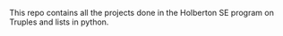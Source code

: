 This repo contains all the projects done in the Holberton SE program on Truples and lists in python.
